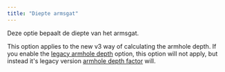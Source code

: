 ```yaml
---
title: "Diepte armsgat"
---
```


Deze optie bepaalt de diepte van het armsgat.

This option applies to the new v3 way of calculating the armhole depth. If you enable the [legacy armhole depth](/docs/designs/huey/options/legacyarmholedepth) option, this option will not apply, but instead it's legacy version [armhole depth factor](/docs/designs/huey/options/armholedepthfactor) will.


